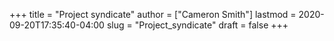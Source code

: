 +++
title = "Project syndicate"
author = ["Cameron Smith"]
lastmod = 2020-09-20T17:35:40-04:00
slug = "Project_syndicate"
draft = false
+++
